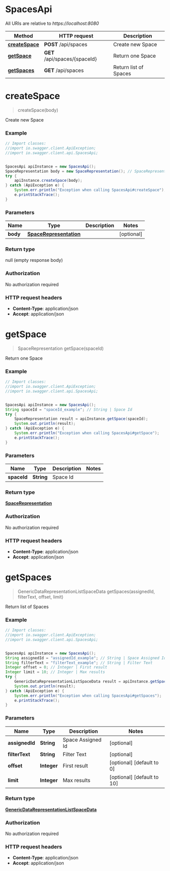 # SpacesApi

All URIs are relative to *https://localhost:8080*

Method | HTTP request | Description
------------- | ------------- | -------------
[**createSpace**](SpacesApi.md#createSpace) | **POST** /api/spaces | Create new Space
[**getSpace**](SpacesApi.md#getSpace) | **GET** /api/spaces/{spaceId} | Return one Space
[**getSpaces**](SpacesApi.md#getSpaces) | **GET** /api/spaces | Return list of Spaces


<a name="createSpace"></a>
# **createSpace**
> createSpace(body)

Create new Space



### Example
```java
// Import classes:
//import io.swagger.client.ApiException;
//import io.swagger.client.api.SpacesApi;


SpacesApi apiInstance = new SpacesApi();
SpaceRepresentation body = new SpaceRepresentation(); // SpaceRepresentation | 
try {
    apiInstance.createSpace(body);
} catch (ApiException e) {
    System.err.println("Exception when calling SpacesApi#createSpace");
    e.printStackTrace();
}
```

### Parameters

Name | Type | Description  | Notes
------------- | ------------- | ------------- | -------------
 **body** | [**SpaceRepresentation**](SpaceRepresentation.md)|  | [optional]

### Return type

null (empty response body)

### Authorization

No authorization required

### HTTP request headers

 - **Content-Type**: application/json
 - **Accept**: application/json

<a name="getSpace"></a>
# **getSpace**
> SpaceRepresentation getSpace(spaceId)

Return one Space



### Example
```java
// Import classes:
//import io.swagger.client.ApiException;
//import io.swagger.client.api.SpacesApi;


SpacesApi apiInstance = new SpacesApi();
String spaceId = "spaceId_example"; // String | Space Id
try {
    SpaceRepresentation result = apiInstance.getSpace(spaceId);
    System.out.println(result);
} catch (ApiException e) {
    System.err.println("Exception when calling SpacesApi#getSpace");
    e.printStackTrace();
}
```

### Parameters

Name | Type | Description  | Notes
------------- | ------------- | ------------- | -------------
 **spaceId** | **String**| Space Id |

### Return type

[**SpaceRepresentation**](SpaceRepresentation.md)

### Authorization

No authorization required

### HTTP request headers

 - **Content-Type**: application/json
 - **Accept**: application/json

<a name="getSpaces"></a>
# **getSpaces**
> GenericDataRepresentationListSpaceData getSpaces(assignedId, filterText, offset, limit)

Return list of Spaces



### Example
```java
// Import classes:
//import io.swagger.client.ApiException;
//import io.swagger.client.api.SpacesApi;


SpacesApi apiInstance = new SpacesApi();
String assignedId = "assignedId_example"; // String | Space Assigned Id
String filterText = "filterText_example"; // String | Filter Text
Integer offset = 0; // Integer | First result
Integer limit = 10; // Integer | Max results
try {
    GenericDataRepresentationListSpaceData result = apiInstance.getSpaces(assignedId, filterText, offset, limit);
    System.out.println(result);
} catch (ApiException e) {
    System.err.println("Exception when calling SpacesApi#getSpaces");
    e.printStackTrace();
}
```

### Parameters

Name | Type | Description  | Notes
------------- | ------------- | ------------- | -------------
 **assignedId** | **String**| Space Assigned Id | [optional]
 **filterText** | **String**| Filter Text | [optional]
 **offset** | **Integer**| First result | [optional] [default to 0]
 **limit** | **Integer**| Max results | [optional] [default to 10]

### Return type

[**GenericDataRepresentationListSpaceData**](GenericDataRepresentationListSpaceData.md)

### Authorization

No authorization required

### HTTP request headers

 - **Content-Type**: application/json
 - **Accept**: application/json


